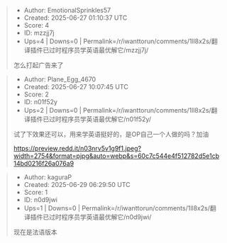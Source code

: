 > - Author: EmotionalSprinkles57
> - Created: 2025-06-27 01:10:37 UTC
> - Score: 4
> - ID: mzzjj7j
> - Ups=4 | Downs=0 | Permalink=/r/iwanttorun/comments/1ll8x2s/翻译插件已过时程序员学英语最优解它/mzzjj7j/
>
> 怎么打起广告来了

> - Author: Plane_Egg_4670
> - Created: 2025-06-27 10:07:45 UTC
> - Score: 2
> - ID: n01f52y
> - Ups=2 | Downs=0 | Permalink=/r/iwanttorun/comments/1ll8x2s/翻译插件已过时程序员学英语最优解它/n01f52y/
>
> 试了下效果还可以，用来学英语挺好的，是OP自己一个人做的吗？加油
> 
> https://preview.redd.it/n03nrv5v1g9f1.jpeg?width=2754&format=pjpg&auto=webp&s=60c7c544e4f512782d5e1cb14bd0216f26a076a9

> - Author: kaguraP
> - Created: 2025-06-29 06:29:50 UTC
> - Score: 1
> - ID: n0d9jwi
> - Ups=1 | Downs=0 | Permalink=/r/iwanttorun/comments/1ll8x2s/翻译插件已过时程序员学英语最优解它/n0d9jwi/
>
> 现在是法语版本
